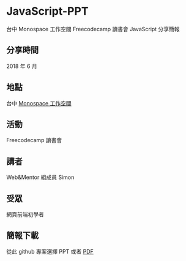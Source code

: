 # JavaScript-PPT
台中 Monospace 工作空間 Freecodecamp 讀書會 JavaScript 分享簡報

## 分享時間
2018 年 6 月

## 地點
台中 [Monospace 工作空間](https://monospace.tw/)

## 活動
Freecodecamp 讀書會

## 講者
Web&Mentor 組成員 Simon

## 受眾
網頁前端初學者

## 簡報下載
從此 github 專案選擇 PPT 或者 [PDF](https://github.com/allen8101070/JavaScript-PPT/raw/master/javaScript.pdf)
